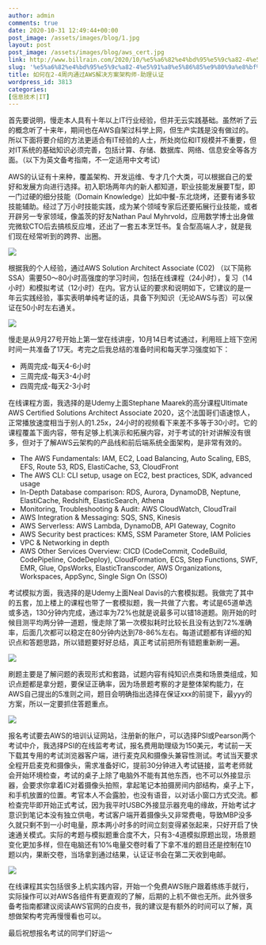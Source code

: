 ```yaml
---
author: admin
comments: true
date: 2020-10-31 12:49:44+00:00
post_image: /assets/images/blog/1.jpg
layout: post
post_image: /assets/images/blog/aws_cert.jpg
link: http://www.billrain.com/2020/10/%e5%a6%82%e4%bd%95%e5%9c%a82-4%e5%91%a8%e5%86%85%e9%80%9a%e8%bf%87aws%e8%a7%a3%e5%86%b3%e6%96%b9%e6%a1%88%e6%9e%b6%e6%9e%84%e5%b8%88-%e5%8a%a9%e7%90%86%e8%ae%a4%e8%af%81/
slug: '%e5%a6%82%e4%bd%95%e5%9c%a82-4%e5%91%a8%e5%86%85%e9%80%9a%e8%bf%87aws%e8%a7%a3%e5%86%b3%e6%96%b9%e6%a1%88%e6%9e%b6%e6%9e%84%e5%b8%88-%e5%8a%a9%e7%90%86%e8%ae%a4%e8%af%81'
title: 如何在2-4周内通过AWS解决方案架构师-助理认证
wordpress_id: 3813
categories:
[信息技术|IT]
---
```





首先要说明，慢走本人具有十年以上IT行业经验，但并无云实践基础。虽然听了云的概念听了十来年，期间也在AWS自架过科学上网，但生产实践是没有做过的。所以下面将要介绍的方法更适合有IT经验的人士，所处岗位和IT规模并不重要，但对IT系统的基础知识必须完善，包括计算、存储、数据库、网络、信息安全等各方面。（以下为英文备考指南，不一定适用中文考试）







AWS的认证有十来种，覆盖架构、开发运维、专才几个大类，可以根据自己的爱好和发展方向进行选择。初入职场两年内的新人都知道，职业技能发展要T型，即一门过硬的细分技能（Domain Knowledge）比如中餐-东北烧烤，还要有诸多软技能辅助。经过了万小时技能实践，成为某个领域专家后还要拓展行业技能，或者开辟另一专家领域，像盖茨的好友Nathan Paul Myhrvold，应用数学博士出身做完微软CTO后去搞核反应堆，还出了一套五本烹饪书。复合型高端人才，就是我们现在经常听到的跨界、出圈。





![]({{site.baseurl}}/assets/images/blog/1.png)





根据我的个人经验，通过AWS Solution Architect Associate (C02) （以下简称SSA）需要50～80小时高强度的学习时间，包括在线课程（24小时），复习（14小时）和模拟考试（12小时）在内。官方认证的要求和说明如下，它建议的是一年云实践经验，事实表明单纯考证的话，具备下列知识（无论AWS与否）可以保证在50小时左右通关。





![]({{site.baseurl}}/assets/images/blog/2.png)





慢走是从9月27号开始上第一堂在线讲座，10月14日考试通过，利用班上班下空闲时间一共准备了17天。考完之后我总结的准备时间和每天学习强度如下：







  * 两周完成-每天4-6小时
  * 三周完成-每天3-4小时
  * 四周完成-每天2-3小时






在线课程方面，我选择的是Udemy上面Stephane Maarek的高分课程Ultimate AWS Certified Solutions Architect Associate 2020，这个法国哥们语速惊人，正常播放速度相当于别人的1.25x，24小时的视频看下来差不多等于30小时。它的课程覆盖下面内容，带有足够上机演示和拓展内容，对于考试的针对讲解没有很多，但对于了解AWS云架构的产品线和前后端系统全面架构，是非常有效的。







  * The AWS Fundamentals: IAM, EC2, Load Balancing, Auto Scaling, EBS, EFS, Route 53, RDS, ElastiCache, S3, CloudFront
  * The AWS CLI: CLI setup, usage on EC2, best practices, SDK, advanced usage
  * In-Depth Database comparison: RDS, Aurora, DynamoDB, Neptune, ElastiCache, Redshift, ElasticSearch, Athena
  * Monitoring, Troubleshooting & Audit: AWS CloudWatch, CloudTrail
  * AWS Integration & Messaging: SQS, SNS, Kinesis
  * AWS Serverless: AWS Lambda, DynamoDB, API Gateway, Cognito
  * AWS Security best practices: KMS, SSM Parameter Store, IAM Policies
  * VPC & Networking in depth
  * AWS Other Services Overview: CICD (CodeCommit, CodeBuild, CodePipeline, CodeDeploy), CloudFormation, ECS, Step Functions, SWF, EMR, Glue, OpsWorks, ElasticTranscoder, AWS Organizations, Workspaces, AppSync, Single Sign On (SSO)






考试模拟方面，我选择的是Udemy上面Neal Davis的六套模拟题。我做完了其中的五套，加上楼上的课程也带了一套模拟题，我一共做了六套。考试是65道单选或多选，130分钟内完成，通过率为72%也就是说最多可以错18道题。刚开始的时候目测平均两分钟一道题，慢走除了第一次模拟耗时比较长且没有达到72%准确率，后面几次都可以稳定在80分钟内达到78-86%左右。每道试题都有详细的知识点和答题思路，所以错题要好好总结，真正考试前把所有错题重新刷一遍。





![](https://i0.wp.com/www.billrain.com/billrain/wp-content/uploads/3.png?fit=647%2C1024)





刷题主要是了解问题的表现形式和套路，试题内容有纯知识点类和场景类组成，知识点题都是拿分题，要保证正确率，因为场景题考察的才是整体架构能力，在AWS自己提出的5准则之间，题目会明确指出选择在保证xxx的前提下，最yyy的方案，所以一定要抓住答题重点。





![]({{site.baseurl}}/assets/images/blog/4.png)





报名考试要去AWS的培训认证网站，注册新的账户，可以选择PSI或Pearson两个考试中介，我选择PSI的在线监考考试，报名费用助理级为150美元，考试前一天下载其专用的考试浏览器客户端，进行麦克风和摄像头兼容性测试。考试当天要求全程开启麦克和摄像头，需求准备好IC，提前30分钟进入考试链接，监考老师就会开始环境检查，考试的桌子上除了电脑外不能有其他东西，也不可以外接显示器，会要求你拿着IC对着摄像头拍照，拿起笔记本拍摄房间内部结构，桌子上下，和手机放置的位置。考官本人不会露脸，也没有语音，以对话小窗口方式交流。都检查完毕即开始正式考试，因为我平时USBC外接显示器充电的缘故，开始考试才意识到笔记本没有独立供电，考试客户端开着摄像头又非常费电，导致MBP没多久就只剩不到一小时电量，原本两小时多的时间立刻变得紧张起来，只好开启了快速通关模式。实际的考题与模拟题重合度不大，只有3-4道模拟原题出现，场景题变化更加多样，但在电脑还有10%电量交卷时看了下拿不准的题目还是控制在10题以内，果断交卷，当场拿到通过结果，认证证书会在第二天收到电邮。





![]({{site.baseurl}}/assets/images/blog/5.png)




在线课程其实包括很多上机实践内容，开始一个免费AWS账户跟着练练手就行，实际操作可以对AWS各组件有更直观的了解，后期的上机不做也无所。此外很多备考指南都建议阅读AWS官网的白皮书，我的建议是有额外的时间可以了解，真想做架构考完再慢慢看也可以。







最后祝想报名考试的同学们好运～
